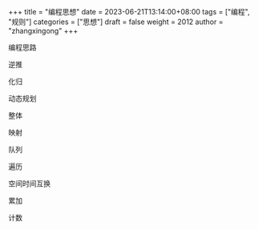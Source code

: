 +++
title = "编程思想"
date = 2023-06-21T13:14:00+08:00
tags = ["编程", "规则"]
categories = ["思想"]
draft = false
weight = 2012
author = "zhangxingong"
+++

编程思路

逆推

化归

动态规划

整体

映射

队列

遍历

空间时间互换

累加

计数
